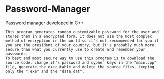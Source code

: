 # Password-Manager
 Password manager developed in C++

	This program generates random customizable password for the user and stores them in a encrypted form. It does not use the most complex method of encryption in the world so it's not recommended for you if you are the president of your country, but it's probably much more secure than what you currently use to create and remember your passwords.
	To best and most secure way to use this program is to download the source code, change it's password and cypher keys in the "main.cpp" file, generate the executable and delete the source files, keeping only the ".exe" and the "data.dat".
